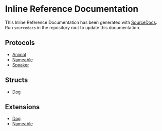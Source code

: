 # Inline Reference Documentation
This Inline Reference Documentation has been generated with [SourceDocs](https://github.com/eneko/SourceDocs).
Run `sourcedocs` in the repository root to update this documentation.

## Protocols

-   [Animal](/Docs/Reference/SourceDocsDemo/protocols/Animal.md)
-   [Nameable](/Docs/Reference/SourceDocsDemo/protocols/Nameable.md)
-   [Speaker](/Docs/Reference/SourceDocsDemo/protocols/Speaker.md)

## Structs

-   [Dog](/Docs/Reference/SourceDocsDemo/structs/Dog.md)





## Extensions

-   [Dog](/Docs/Reference/SourceDocsDemo/extensions/Dog.md)
-   [Nameable](/Docs/Reference/SourceDocsDemo/extensions/Nameable.md)

